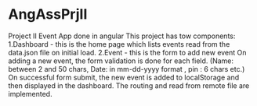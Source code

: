 # AngAssPrjII
Project II Event App done in angular
This project has tow components:
1.Dashboard - this is the home page which lists events read from the data.json file on initial load.
2.Event - this is the form to add new event
On adding a new event, the form validation is done for each field. (Name: between 2 and 50 chars, Date: in mm-dd-yyyy format , pin : 6 chars etc.)
On successful form submit, the new event is added to localStorage and then displayed in the dashboard.
The routing and read from remote file are implemented.
